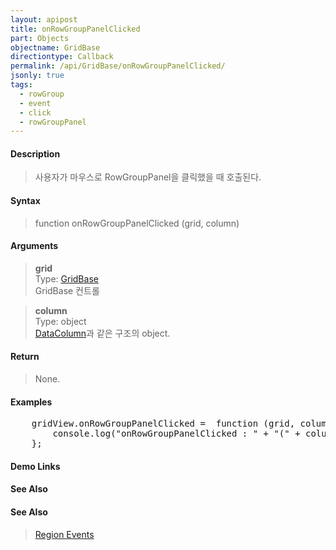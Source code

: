 ```yaml
---
layout: apipost
title: onRowGroupPanelClicked
part: Objects
objectname: GridBase
directiontype: Callback
permalink: /api/GridBase/onRowGroupPanelClicked/
jsonly: true
tags:
  - rowGroup
  - event
  - click
  - rowGroupPanel
---
```



#### Description

> 사용자가 마우스로 RowGroupPanel을 클릭했을 때 호출된다.  

#### Syntax

> function onRowGroupPanelClicked (grid, column)  

#### Arguments

> **grid**  
> Type: [GridBase](/api/GridBase/)  
> GridBase 컨트롤  

> **column**  
> Type: object  
> [DataColumn](/api/types/DataColumn/)과 같은 구조의 object.  

#### Return

> None.  

#### Examples 

<pre class="prettyprint">
    gridView.onRowGroupPanelClicked =  function (grid, column) {
        console.log("onRowGroupPanelClicked : " + "(" + column.name + ")")
    };
</pre>

#### Demo Links
#### See Also

#### See Also
>  [Region Events](http://demo.realgrid.com/Demo/RegionEvents)